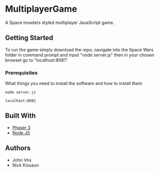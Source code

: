 # MultiplayerGame
A Space invaders styled multiplayer JavaScript game.

## Getting Started
To run the game simply download the repo, navigate into the Space Wars folder in command prompt and input "node server.js" then in your chosen browset go to "localhost:8081".


### Prerequisites

What things you need to install the software and how to install them

```
node server.js

localhost:8081
```

## Built With

* [Phaser 3](https://phaser.io/download/stable)
* [Node JS](https://nodejs.org/en/download/)


## Authors

* John Vos
* Nick Kissaun
